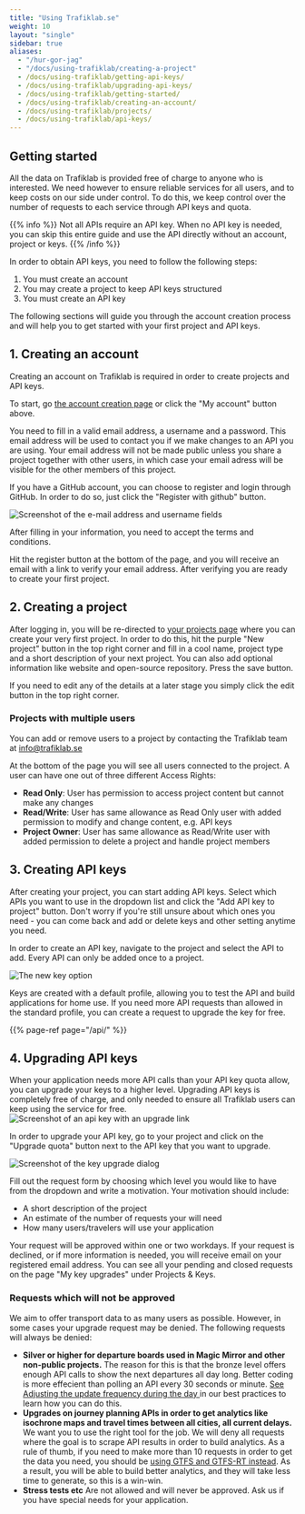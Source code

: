 ```yaml
---
title: "Using Trafiklab.se"
weight: 10
layout: "single"
sidebar: true
aliases:
  - "/hur-gor-jag"
  - "/docs/using-trafiklab/creating-a-project"
  - /docs/using-trafiklab/getting-api-keys/
  - /docs/using-trafiklab/upgrading-api-keys/
  - /docs/using-trafiklab/getting-started/
  - /docs/using-trafiklab/creating-an-account/
  - /docs/using-trafiklab/projects/
  - /docs/using-trafiklab/api-keys/
---
```


## Getting started

All the data on Trafiklab is provided free of charge to anyone who is interested. We need however to ensure reliable services for all users, 
and to keep costs on our side under control. To do this, we keep control over the number of requests to each service through API keys and quota.

{{% info %}} Not all APIs require an API key. When no API key is needed, you can skip this entire guide and use the API directly without an account, project or keys. {{% /info %}}

In order to obtain API keys, you need to follow the following steps:
1. You must create an account
2. You may create a project to keep API keys structured
3. You must create an API key

The following sections will guide you through the account creation process and will help you to get started with your first project and API keys.

## 1. Creating an account

Creating an account on Trafiklab is required in order to create projects and API keys.

To start, go [the account creation page](https://developer.trafiklab.se/register) or click the "My account" button above.

You need to fill in a valid email address, a username and a password. This email address will be used to contact you if we make changes
to an API you are using. Your email address will not be made public unless you share a project together with other users,
in which case your email adress will be visible for the other members of this project.

If you have a GitHub account, you can choose to register and login through GitHub. In order to do so, just click
the "Register with github" button.

![Screenshot of the e-mail address and username fields](/media/2024/10/developer-trafiklab-se-login.png)

After filling in your information, you need to accept the terms and conditions.

Hit the register button at the bottom of the page, and you will receive an email with a link to verify your email address.
After verifying you are ready to create your first project.

## 2. Creating a project

After logging in, you will be re-directed to [your projects page](https://developer.trafiklab.se/project/list) where you
can create your very first project. In order to do this, hit the purple "New project" button in the top right corner and fill
in a cool name, project type and a short description of your next project. You can also add optional information like website and
open-source repository. Press the save button.

If you need to edit any of the details at a later stage you simply click the edit button in the top right corner.

### Projects with multiple users

You can add or remove users to a project by contacting the Trafiklab team at info@trafiklab.se

At the bottom of the page you will see all users connected to the project. A user can have one out of three different Access Rights:
* **Read Only**: User has permission to access project content but cannot make any changes
* **Read/Write**: User has same allowance as Read Only user with added permission to modify and change content, e.g. API keys
* **Project Owner**: User has same allowance as Read/Write user with added permission to delete a project and handle project members

## 3. Creating API keys

After creating your project, you can start adding API keys. Select which APIs you want to use in the dropdown list and
click the "Add API key to project" button. Don't worry if you're still unsure about which ones you need - you can come
back and add or delete keys and other setting anytime you need.

In order to create an API key, navigate to the project and select the API to add. Every API can only be added once to a
project.

![The new key option](/media/2024/10/developer-trafiklab-se-add-key.png "The 'add key' dropdown")

Keys are created with a default profile, allowing you to test the API and build applications for home use. If you need
more API requests than allowed in the standard profile, you can create a request to upgrade the key for free.

{{% page-ref page="/api/" %}}

## 4. Upgrading API keys

When your application needs more API calls than your API key quota allow, you can upgrade your keys to a higher level.
Upgrading API keys is completely free of charge, and only needed to ensure all Trafiklab users can keep using the
service for
free.
![Screenshot of an api key with an upgrade link](/media/2024/10/developer-trafiklab-se-key.png "Upgrade buttons can be seen for keys which can be upgrade")

In order to upgrade your API key, go to your project and click on the "Upgrade quota" button next to the API key that
you want
to upgrade.

![Screenshot of the key upgrade dialog](/media/2024/10/developer-trafiklab-se-key-upgrade.png "The key upgrade request form")

Fill out the request form by choosing which level you would like to have from the dropdown and write a motivation.
Your motivation should include:

* A short description of the project
* An estimate of the number of requests your will need
* How many users/travelers will use your application

Your request will be approved within one or two workdays. If your request is declined, or if more information is needed,
you will receive email on your registered email address. You can see all your pending and closed requests on the page "My
key upgrades" under Projects & Keys.

### Requests which will not be approved

We aim to offer transport data to as many users as possible. However, in some cases your upgrade request may be denied.
The following requests will always be denied:

* **Silver or higher for departure boards used in Magic Mirror and other non-public projects.** The reason for this is
  that the bronze level offers enough API calls to show the next departures all day long. Better coding is more
  effecient than polling an API every 30 seconds or
  minute. [See Adjusting the update frequency during the day ](./../using-trafiklab-data/best-practices/limiting-requests.md#adjusting-the-update-frequency-during-the-day)
  in our best practices to learn how you can do this.
* **Upgrades on journey planning APIs in order to get analytics like isochrone maps and travel times between all cities,
  all current delays.** We want you to use the right tool for the job. We will deny all requests where the goal is to
  scrape API results in order to build analytics. As a rule of thumb, if you need to make more than 10 requests in order
  to get the data you need, you should
  be [using GTFS and GTFS-RT instead](../../public-transport-data/our-data-and-apis/gtfs/). As a result, you will be
  able to build better analytics, and they will take less time to generate, so this is a win-win.
* **Stress tests etc** Are not allowed and will never be approved. Ask us if you have special needs for your application.
